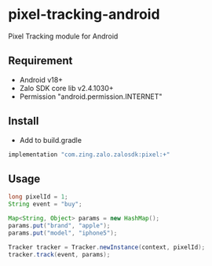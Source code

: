 # pixel-tracking-android
Pixel Tracking module for Android

## Requirement 
- Android v18+
- Zalo SDK core lib v2.4.1030+
- Permission "android.permission.INTERNET"

## Install
- Add to build.gradle
```groovy
implementation "com.zing.zalo.zalosdk:pixel:+"
```

## Usage
```java
long pixelId = 1;
String event = "buy";

Map<String, Object> params = new HashMap();
params.put("brand", "apple");
params.put("model", "iphone5");

Tracker tracker = Tracker.newInstance(context, pixelId);
tracker.track(event, params);
```
